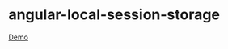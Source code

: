 # angular-local-session-storage

[Demo](https://hungnguyenmanh82.github.io/angular-local-session-storage/)
